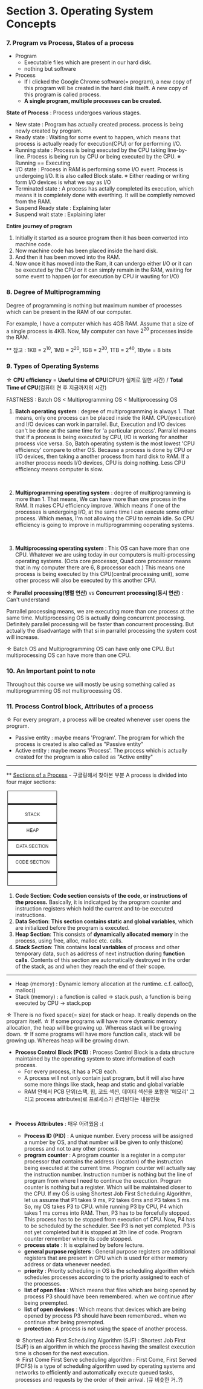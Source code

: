 # Section 3. Operating System Concepts 

### 7. Program vs Process, States of a process
- Program
  - Executable files which are present in our hard disk.
  - nothing but software
- Process
  - If I clicked the Google Chrome software(= program), a new copy of this program will be created in the hard disk itselft. A new copy of this program is called process.
  - **A single program, multiple processes can be created.**

**State of Process** : Process undergoes various stages.
- New state : Program has actually created process. process is being newly created by program.
- Ready state  : Waiting for some event to happen, which means that process is actually ready for execution(CPU) or for performing I/O. 
- Running state : Process is being executed by the CPU taking line-by-line. Process is being run by CPU or being executed by the CPU. ※ Running == Executing
- I/O state : Process in RAM is performing some I/O event. Process is undergoing I/O. It is also called Block state. ※ Either reading or writing form I/O devices is what we say as I/O
- Terminated state : A process has actally completed its execution, which means it is completely done with everthing. It will be completly removed from the RAM.  
- Suspend Ready state : Explaining later
- Suspend wait state : Explaining later

**Entire journey of program**
   1. Initially it started as a source program then it has been converted into machine code.
   2. Now machine code has been placed inside the hard disk.
   3. And then it has been moved into the RAM.
   4. Now once it has moved into the Ram, it can undergo either I/O or it can be executed by the CPU or it can simply remain in the RAM, waiting for some event to happen (or for execution by CPU ir wauting for I/O)

### 8. Degree of Multiprogramming
Degree of programming is nothing but maximum number of processes which can be present in the RAM of our computer.

For example, I have a computer which has 4GB RAM. Assume that a size of a single process is 4KB. Now, My computer can have $2^{20}$ processes inside the RAM.

** 참고 : 1KB = $2^{10}$, 1MB = $2^{20}$, 1GB = $2^{30}$, 1TB = $2^{40}$, 1Byte = 8 bits

### 9. Types of Operating Systems

☆ **CPU efficiency** = **Useful time of CPU**(CPU가 실제로 일한 시간) / **Total Time of CPU**(컴퓨터 켠 후 지금까지의 시간)

FASTNESS : Batch OS < Multiprogramming OS < Multiprocessing OS

1. **Batch operating system** : degree of multiprogramming is always 1. That means, only one process can be placed inside the RAM.
CPU(execution) and I/O devices can work in parrallel. But, Execution and I/O devices can't be done at the same time for 'a particular process'. Parrallel means that if a process is being executed by CPU, I/O is working for another process vice versa.
So, Batch operating system is the most lowest 'CPU efficiency' compare to other OS. Because a process is done by CPU or I/O devices, then taking a another process from hard disk to RAM. If a another process needs I/O devices, CPU is doing nothing. Less CPU efficiency means computer is slow.

<br>

2. **Multiprogramming operating system** : degree of multiprogramming is more than 1. That means, We can have more than one process in the RAM. It makes CPU efficiency improve. Which means if one of the processes is undergoing I/O, at the same time I can execute some other process. Which menas, I'm not allowing the CPU to remain idle. So CPU efficiency is going to improve in multiprogramming ooperating systems.

<br>

3. **Multiprocessing operating system** : This OS can have more than one CPU. Whatever we are using today in our computers is multi-processing operating systems. (Octa core processor, Quad core processor means that in my computer there are 6, 8 processor each.) This means one process is being executed by this CPU(central processing unit), some other process will also be executed by this another CPU.

☆ **Parallel processing(병렬 연산)** vs **Concurrent processing(동시 연산)** : Can't understand

Parrallel processing means, we are executing more than one process at the same time. Multiprocessing OS is actually doing concurrent processing.
Definitely parallel processing will be faster than concurrent processing. But actually the disadvantage with that si in parrallel processing the system cost will increase.

☆ Batch OS and Multiprogramming OS can have only one CPU. But multiprocessing OS can have more than one CPU. 

### 10. An Important point to note
Throughout this course we will mostly be using something called as multiprogramming OS not multiprocessing OS.

### 11. Process Control block, Attributes of a process

☆ For every program, a process will be created whenever user opens the program.

- Passive entity : maybe means 'Program'. The program for which the process is created is also called as "Passive entity"
- Active entity : maybe means 'Process'. The process which is actually created for the program is also called as "Active entity"

<hr />

** [Sections of a Process](https://www.thedailyprogrammer.com/2016/08/processes-in-operating-system.html) - 구글링해서 찾아본 부분
A process is divided into four major sections:

![memory](images/memory.png)

1. **Code Section**: **Code section consists of the code, or instructions of the process.** Basically, it is indicatged by the program counter and instruction registers which hold the current and to-be executed instructions.
2. **Data Section**: **This section contains static and global variables**, which are initialized before the program is executed.
3. **Heap Section**: This consists of **dynamically allocated memory** in the process, using free, alloc, malloc etc. calls.
4. **Stack Section**: This contains **local variables** of process and other temporary data, such as address of next instruction during **function calls**. Contents of this section are automatically destroyed in the order of the stack, as and when they reach the end of their scope.

<hr />

- Heap (memory) : Dynamic lemory allocation at the runtime. c.f. calloc(), malloc()
- Stack (memory) : a function is called -> stack.push, a function is being executed by CPU -> stack.pop

☆ There is no fixed space(= size) for stack or heap. It really depends on the program itself.
☆ If some programs will have more dynamic memory allocation, the heap will be growing up. Whereas stack will be growing down. 
☆ If some programs will have more function calls, stack will be growing up. Whereas heap will be growing down.

- **Process Control Block (PCB)** :  Process Control Block is a data structure maintained by the operating system to store information of each process.
  - For every process, it has a PCB each.
  - A process will not only contain just program, but it will also have some more things like stack, heap and static and global variable
  - RAM 안에서 PCB 단위(스택, 힙, 코드 섹션, 데이터 섹션을 포함한 '메모리' 그리고 process attributes)로 프로세스가 관리된다는 내용인듯

<br>

- **Process Attributes** : 매우 어려웠음 :(
  - **Process ID (PID)** : A unique number. Every process will be assigned a number by OS, and that number will be given to only this(one) process and not to any other process.
  - **program counter** : A program counter is a register in a computer processor that contains the address (location) of the instruction being executed at the current time. Program counter will actually say the instruction number. Instruction number is nothing but the line of program from where I need to continue the execution. Program counter is nothing but a register. Which will be maintained closer to the CPU. If my OS is using Shortest Job First Scheduling Algorithm, let us assume that P1 takes 9 ms, P2 takes 6ms and P3 takes 5 ms. So, my OS takes P3 to CPU. while running P3 by CPU, P4 which takes 1 ms comes into RAM. Then, P3 has to be forcefully stopped. This process has to be stopped from execution of CPU. Now, P4 has to be scheduled by the scheduler. See P3 is not yet completed. P3 is not yet completed but it is stopped at 3th line of code. Program counter remember where its code stopped.
  - **process state** : It is explained by before lecture.
  - **general purpose registers** : General purpose registers are additional registers that are present in CPU which is used for either memory address or data whenever needed.
  - **priority** : Priority scheduling in OS is the scheduling algorithm which schedules processes according to the priority assigned to each of the processes.
  - **list of open files** : Which means that files which are being opened by process P3 should have been remembered. when we continue after being preempted.
  - **list of open devices** : Which means that devices which are being opened by process P3 should have been remembered.. when we continue after being preempted.
  - **protection** : A process is not using the space of another process.


  ☆ Shortest Job First Scheduling Algorithm (SJF) :  Shortest Job First (SJF) is an algorithm in which the process having the smallest execution time is chosen for the next execution. 
  <br>
  ☆ First Come First Serve scheduling algorithm : First Come, First Served (FCFS) is a type of scheduling algorithm used by operating systems and networks to efficiently and automatically execute queued tasks, processes and requests by the order of their arrival. (큐 비슷한 거..?)